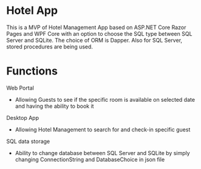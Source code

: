 # Hotel App
This is a MVP of Hotel Management App based on ASP.NET Core Razor Pages and WPF Core with an option to choose the SQL type between SQL Server and SQLite.
The choice of ORM is Dapper. Also for SQL Server, stored procedures are being used.


# Functions
Web Portal
  -  Allowing Guests to see if the specific room is available on selected date and having the ability to book it 

Desktop App
  -  Allowing Hotel Management to search for and check-in specific guest

SQL data storage
  -  Ability to change database between SQL Server and SQLite by simply changing ConnectionString and DatabaseChoice in json file
